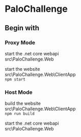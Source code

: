 # PaloChallenge

## Begin with
### Proxy Mode
start the .net core webapi  
src\PaloChallenge.Web

start the website  
src\PaloChallenge.Web\ClientApp  
`npm start`

### Host Mode
build the website  
src\PaloChallenge.Web\ClientApp    
`npm run build`

start the .net core webapi  
src\PaloChallenge.Web  
